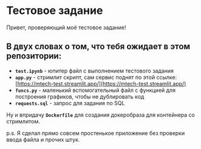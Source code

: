 # Тестовое задание

Привет, проверяющий моё тестовое задание!

## В двух словах о том, что тебя ожидает в этом репозитории:

- **`test.ipynb`** - юпитер файл с выполнением тестового задания
- **`app.py`** - стримлит скрипт, сам сервис поднят по этой ссылке: [https://mtech-test.streamlit.app/](https://mtech-test.streamlit.app/)
- **`funcs.py`** - маленький вспомогательный файл с функцией для построения графиков, чтобы не дублировать код
- **`requests.sql`** - запрос для задания по SQL

Ну и впридачу **`Dockerfile`** для создания докеробраза для контейнера со стримлитом.

p.s. Я сделал прямо совсем простенькое приложение без проверки ввода файла и прочих штук.
